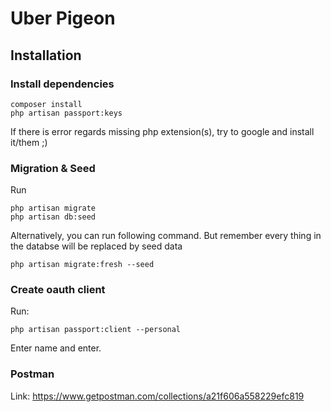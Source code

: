 # Uber Pigeon

## Installation

### Install dependencies

```
composer install
php artisan passport:keys
```

If there is error regards missing php extension(s), try to google and install it/them ;)

### Migration & Seed

Run

```
php artisan migrate
php artisan db:seed
```

Alternatively, you can run following command. But remember every thing in the databse will be replaced by seed data

```
php artisan migrate:fresh --seed
```

### Create oauth client

Run:

```
php artisan passport:client --personal
```

Enter name and enter.

### Postman 

Link: https://www.getpostman.com/collections/a21f606a558229efc819